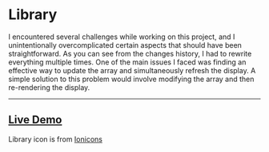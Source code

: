 # Library

I encountered several challenges while working on this project, and I unintentionally overcomplicated certain aspects that should have been straightforward. As you can see from the changes history, I had to rewrite everything multiple times. One of the main issues I faced was finding an effective way to update the array and simultaneously refresh the display. A simple solution to this problem would involve modifying the array and then re-rendering the display.
___
## [Live Demo](https://abdullah-ed.github.io/Library/)

Library icon is from [Ionicons](https://ionic.io/ionicons)